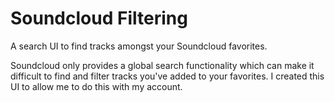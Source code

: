 # Soundcloud Filtering

A search UI to find tracks amongst your Soundcloud favorites.

Soundcloud only provides a global search functionality which can make it difficult to find and filter tracks you've added to your favorites. I created this UI to allow me to do this with my account.
